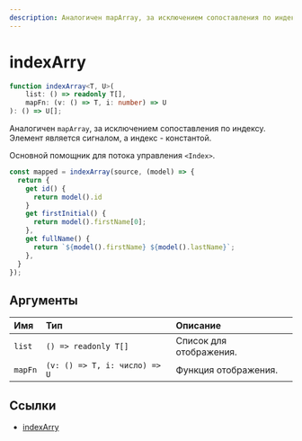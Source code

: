 ```yaml
---
description: Аналогичен mapArray, за исключением сопоставления по индексу. Элемент является сигналом, а индекс - константой
---
```


# indexArry

```ts
function indexArray<T, U>(
    list: () => readonly T[],
    mapFn: (v: () => T, i: number) => U
): () => U[];
```

Аналогичен `mapArray`, за исключением сопоставления по индексу. Элемент является сигналом, а индекс - константой.

Основной помощник для потока управления `<Index>`.

```ts
const mapped = indexArray(source, (model) => {
  return {
    get id() {
      return model().id
    }
    get firstInitial() {
      return model().firstName[0];
    },
    get fullName() {
      return `${model().firstName} ${model().lastName}`;
    },
  }
});
```

## Аргументы

| Имя     | Тип                           | Описание                |
| :------ | :---------------------------- | :---------------------- |
| `list`  | `() => readonly T[]`          | Список для отображения. |
| `mapFn` | `(v: () => T, i: число) => U` | Функция отображения.    |

## Ссылки

-   [indexArry](https://docs.solidjs.com/references/api-reference/reactive-utilities/indexArray)
